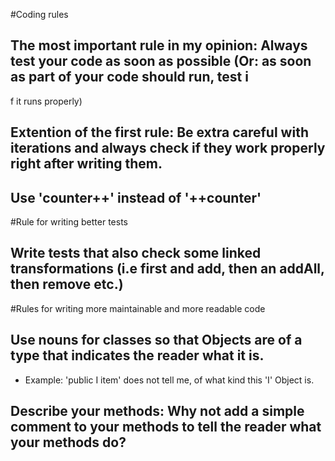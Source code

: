 #Coding rules

## The most important rule in my opinion: Always test your code as soon as possible (Or: as soon as part of your code should run, test i
f it runs properly)
## Extention of the first rule: Be extra careful with iterations and always check if they work properly right after writing them.
## Use 'counter++' instead of '++counter'

#Rule for writing better tests
## Write tests that also check some linked transformations (i.e first and add, then an addAll, then remove etc.)

#Rules for writing more maintainable and more readable code

## Use nouns for classes so that Objects are of a type that indicates the reader what it is.
* Example: 'public I item' does not tell me, of what kind this 'I' Object is.
## Describe your methods: Why not add a simple comment to your methods to tell the reader what your methods do?
